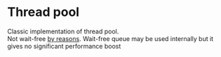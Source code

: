 # Thread pool
Classic implementation of thread pool.<br>
Not wait-free [by reasons](https://stackoverflow.com/questions/26944538/lock-free-thread-pool).
Wait-free queue may be used internally but it gives no significant performance boost

